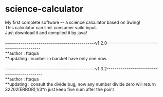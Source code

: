 # science-calculator
My first complete software -- a science calculator based on Swing!<br>
	This calculator can limit consumer vaild input.	<br>
Just download it and compiled it by java!<br>
<br>
----------------------------------------------v1.2.0--------------------------------------------<br>
**author : ftaqua<br>
**updating : number in barcket have only one now.
<br>
<br>
----------------------------------------------v1.3.2---------------------------------------------<br>
**author : ftaqua<br>
**updating : consult the divide bug, now any number divide zero will return 32202(ERROR),1/3*n just keep five num after the point<br>
<br>
<br>
